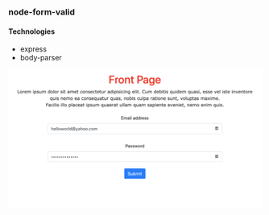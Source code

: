 ### node-form-valid

#### Technologies
* express
* body-parser

![Image description](images/img.png)